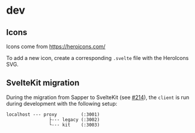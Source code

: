 # dev

## Icons

Icons come from https://heroicons.com/

To add a new icon, create a corresponding `.svelte` file with the HeroIcons SVG.

## SvelteKit migration

During the migration from Sapper to SvelteKit (see [#214](https://github.com/fairnesscoop/permacoop/issues/214)), the `client` is run during development with the following setup:

```
localhost --- proxy         (:3001) 
                ├--- legacy (:3002)
                └--- kit    (:3003)
```
